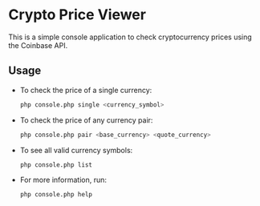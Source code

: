 # Crypto Price Viewer

This is a simple console application to check cryptocurrency prices using the Coinbase API.

## Usage

- To check the price of a single currency:
  ```bash
  php console.php single <currency_symbol>

- To check the price of any currency pair: 
  ```bash
  php console.php pair <base_currency> <quote_currency>

- To see all valid currency symbols:
    ```bash
    php console.php list
- For more information, run:
    ```bash
    php console.php help